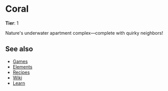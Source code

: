 # Coral

**Tier**: 1

Nature's underwater apartment complex—complete with quirky neighbors!

## See also

* [Games](/wiki/games)
* [Elements](/wiki/elements)
* [Recipes](/wiki/recipes)
* [Wiki](/wiki/index)
* [Learn](/learn/index)